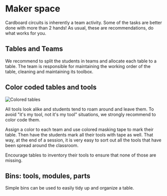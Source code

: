 # Maker space

Cardboard circuits is inherently a team activity. Some of the tasks are better done with more than 2 hands!
As usual, these are recommendations, do what works for you.

## Tables and Teams

We recommend to split the students in teams and allocate each table to a table.
The team is responsible for maintaining the working order of the table, cleaning and maintaining its toolbox.

## Color coded tables and tools

![Colored tables]({{site.baseurl}}/assets/makerspacetables.jpg)

All tools look alike and students tend to roam around and leave them. To avoid "it's my tool, not it's my tool" situations, we strongly recommend to color code them.

Assign a color to each team and use colored masking tape to mark their table. Then have the students mark all their tools with tape as well. That way, at the end of a session, it is very easy to sort out all the tools that have been spread around the classroom.

Encourage tables to inventory their tools to ensure that none of those are missing.

## Bins: tools, modules, parts

Simple bins can be used to easily tidy up and organize a table.